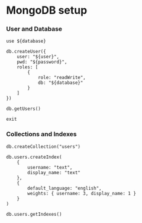 # MongoDB setup

### User and Database

```
use ${database}

db.createUser({
    user: "${user}",
    pwd: "${password}",
    roles: [
        {
            role: "readWrite",
            db: "${database}"
        }
    ]
})

db.getUsers()

exit
```

### Collections and Indexes

```
db.createCollection("users")

db.users.createIndex(
    {
        username: "text",
        display_name: "text"
    },
    {
        default_language: "english",
        weights: { username: 3, display_name: 1 }
    }
)

db.users.getIndexes()
```
